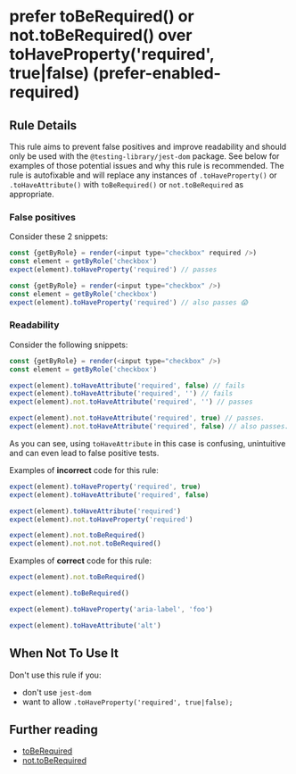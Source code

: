 # prefer toBeRequired() or not.toBeRequired() over toHaveProperty('required', true|false) (prefer-enabled-required)

## Rule Details

This rule aims to prevent false positives and improve readability and should
only be used with the `@testing-library/jest-dom` package. See below for
examples of those potential issues and why this rule is recommended. The rule is
autofixable and will replace any instances of `.toHaveProperty()` or
`.toHaveAttribute()` with `toBeRequired()` or `not.toBeRequired` as appropriate.

### False positives

Consider these 2 snippets:

```js
const {getByRole} = render(<input type="checkbox" required />)
const element = getByRole('checkbox')
expect(element).toHaveProperty('required') // passes

const {getByRole} = render(<input type="checkbox" />)
const element = getByRole('checkbox')
expect(element).toHaveProperty('required') // also passes 😱
```

### Readability

Consider the following snippets:

```js
const {getByRole} = render(<input type="checkbox" />)
const element = getByRole('checkbox')

expect(element).toHaveAttribute('required', false) // fails
expect(element).toHaveAttribute('required', '') // fails
expect(element).not.toHaveAttribute('required', '') // passes

expect(element).not.toHaveAttribute('required', true) // passes.
expect(element).not.toHaveAttribute('required', false) // also passes.
```

As you can see, using `toHaveAttribute` in this case is confusing, unintuitive
and can even lead to false positive tests.

Examples of **incorrect** code for this rule:

```js
expect(element).toHaveProperty('required', true)
expect(element).toHaveAttribute('required', false)

expect(element).toHaveAttribute('required')
expect(element).not.toHaveProperty('required')

expect(element).not.toBeRequired()
expect(element).not.not.toBeRequired()
```

Examples of **correct** code for this rule:

```js
expect(element).not.toBeRequired()

expect(element).toBeRequired()

expect(element).toHaveProperty('aria-label', 'foo')

expect(element).toHaveAttribute('alt')
```

## When Not To Use It

Don't use this rule if you:

- don't use `jest-dom`
- want to allow `.toHaveProperty('required', true|false);`

## Further reading

- [toBeRequired](https://github.com/testing-library/jest-dom#toBeRequired)
- [not.toBeRequired](https://github.com/testing-library/jest-dom#not.toBeRequired)
